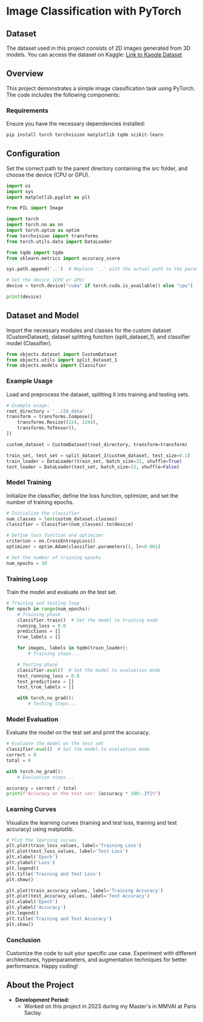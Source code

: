 # Image Classification with PyTorch

## Dataset

The dataset used in this project consists of 2D images generated from 3D models. You can access the dataset on Kaggle: [Link to Kaggle Dataset](https://www.kaggle.com/datasets/terromyann/2d-views-from-3d)


## Overview

This project demonstrates a simple image classification task using PyTorch. The code includes the following components:

### Requirements

Ensure you have the necessary dependencies installed:

```bash
pip install torch torchvision matplotlib tqdm scikit-learn
```

## Configuration

Set the correct path to the parent directory containing the src folder, and choose the device (CPU or GPU).

```python
import os
import sys
import matplotlib.pyplot as plt

from PIL import Image

import torch
import torch.nn as nn
import torch.optim as optim
from torchvision import transforms
from torch.utils.data import DataLoader

from tqdm import tqdm
from sklearn.metrics import accuracy_score

sys.path.append('..')  # Replace '..' with the actual path to the parent directory containing 'src'.

# Set the device (CPU or GPU)
device = torch.device("cuda" if torch.cuda.is_available() else "cpu")

print(device)
```

## Dataset and Model

Import the necessary modules and classes for the custom dataset (CustomDataset), dataset splitting function (split_dataset_1), and classifier model (Classifier).

```python
from objects.dataset import CustomDataset
from objects.utils import split_dataset_1
from objects.models import Classifier
```


### Example Usage

Load and preprocess the dataset, splitting it into training and testing sets.

```python
# Example usage:
root_directory = '../2d_data'
transform = transforms.Compose([
    transforms.Resize((224, 224)),
    transforms.ToTensor(),
])

custom_dataset = CustomDataset(root_directory, transform=transform)

train_set, test_set = split_dataset_1(custom_dataset, test_size=0.2)
train_loader = DataLoader(train_set, batch_size=32, shuffle=True)
test_loader = DataLoader(test_set, batch_size=32, shuffle=False)
```

### Model Training

Initialize the classifier, define the loss function, optimizer, and set the number of training epochs.


```python
# Initialize the classifier
num_classes = len(custom_dataset.classes)
classifier = Classifier(num_classes).to(device)

# Define loss function and optimizer
criterion = nn.CrossEntropyLoss()
optimizer = optim.Adam(classifier.parameters(), lr=0.001)

# Set the number of training epochs
num_epochs = 10
```

### Training Loop

Train the model and evaluate on the test set.

```python
# Training and testing loop
for epoch in range(num_epochs):
    # Training phase
    classifier.train()  # Set the model to training mode
    running_loss = 0.0
    predictions = []
    true_labels = []

    for images, labels in tqdm(train_loader):
        # Training steps...

    # Testing phase
    classifier.eval()  # Set the model to evaluation mode
    test_running_loss = 0.0
    test_predictions = []
    test_true_labels = []

    with torch.no_grad():
        # Testing steps...
```

### Model Evaluation

Evaluate the model on the test set and print the accuracy.


```python
# Evaluate the model on the test set
classifier.eval()  # Set the model to evaluation mode
correct = 0
total = 0

with torch.no_grad():
    # Evaluation steps...

accuracy = correct / total
print(f"Accuracy on the test set: {accuracy * 100:.2f}%")
```

### Learning Curves

Visualize the learning curves (training and test loss, training and test accuracy) using matplotlib.

```python
# Plot the learning curves
plt.plot(train_loss_values, label='Training Loss')
plt.plot(test_loss_values, label='Test Loss')
plt.xlabel('Epoch')
plt.ylabel('Loss')
plt.legend()
plt.title('Training and Test Loss')
plt.show()

plt.plot(train_accuracy_values, label='Training Accuracy')
plt.plot(test_accuracy_values, label='Test Accuracy')
plt.xlabel('Epoch')
plt.ylabel('Accuracy')
plt.legend()
plt.title('Training and Test Accuracy')
plt.show()
```

### Conclusion

Customize the code to suit your specific use case. Experiment with different architectures, hyperparameters, and augmentation techniques for better performance. Happy coding!

## About the Project


- **Development Period:**
  - Worked on this project in 2023 during my Master's in MMVAI at Paris Saclay.


